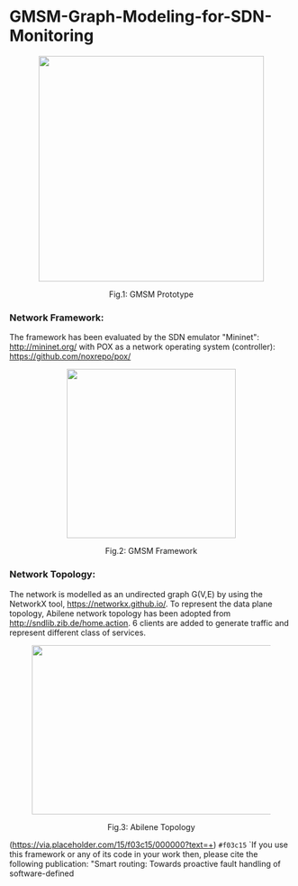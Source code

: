 # GMSM-Graph-Modeling-for-SDN-Monitoring

<div class="container">
  <div class="subcontainer">
    <figure>
      <p align="center">
      <img  src="https://user-images.githubusercontent.com/12594727/170258380-fcb0a9ad-43ce-4458-bb1a-4cec222107ed.png" width="400" height="400"/>
      <figcaption><p align="center">Fig.1: GMSM Prototype</figcaption>
    </figure>
  </div>
</div>

 ### Network Framework:
The framework has been evaluated by the SDN emulator "Mininet": http://mininet.org/ with POX as a network operating system
(controller): https://github.com/noxrepo/pox/ 

<div class="container">
  <div class="subcontainer">
    <figure>
      <p align="center">
      <img  src="https://user-images.githubusercontent.com/12594727/170259341-ca574068-90b1-4b2b-967a-2401b4fc3257.png" width="300" height="300"/>
      <figcaption><p align="center">Fig.2: GMSM Framework</figcaption>
    </figure>
  </div>
</div>


### Network Topology: 
The network is modelled as an undirected graph G(V,E) by using the NetworkX tool, https://networkx.github.io/. To represent the data plane topology, Abilene network topology has been adopted from http://sndlib.zib.de/home.action. 6 clients are added to generate traffic and represent different class of services.

<div class="container">
  <div class="subcontainer">
    <figure>
      <p align="center">
      <img  src="https://user-images.githubusercontent.com/12594727/170260825-11c04c02-0f44-48b2-b4d2-5e04460dd57e.png" width="500" height="300"/>
      <figcaption><p align="center">Fig.3: Abilene Topology</figcaption>
    </figure>
  </div>
</div>

(https://via.placeholder.com/15/f03c15/000000?text=+) `#f03c15` `If you use this framework or any of its code in your work then, please cite the following publication: "Smart routing: Towards proactive fault handling of software-defined
